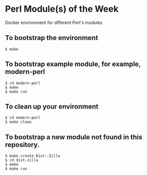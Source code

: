 # Perl Module(s) of the Week
Docker environment for different Perl's modules

## To bootstrap the environment
```
$ make
```

## To bootstrap example module, for example, modern-perl
```
$ cd modern-perl
$ make
$ make run
```

## To clean up your environment
```
$ cd modern-perl
$ make clean
```

## To bootstrap a new module not found in this repository.
```
$ make create Dist::Zilla
$ cd dist-zilla
$ make
$ make run
```

